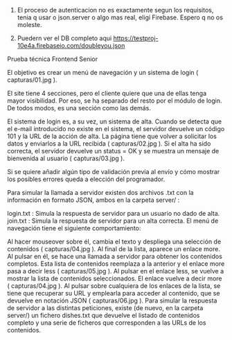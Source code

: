 1. El proceso de autenticacion no es exactamente segun los requisitos, tenia q usar o json.server o algo mas real, eligi Firebase. Espero q no os moleste.

2. Puedern ver el DB completo aqui https://testproj-10e4a.firebaseio.com/doubleyou.json


Prueba técnica Frontend Senior


El objetivo es crear un menú de navegación y un sistema de login ( capturas/01.jpg ).

El site tiene 4 secciones, pero el cliente quiere que una de ellas tenga mayor visibilidad. Por eso, se ha separado del resto por el módulo de login. De todos modos, es una sección como las demás.

El sistema de login es, a su vez, un sistema de alta. Cuando se detecta que el e-mail introducido no existe en el sistema, el servidor devuelve un código 101 y la URL de la acción de alta. La página tiene que volver a solicitar los datos y enviarlos a la URL recibida ( capturas/02.jpg ). Si el alta ha sido correcta, el servidor devuelve un status = OK y se muestra un mensaje de bienvenida al usuario ( capturas/03.jpg ).

Si se quiere añadir algún tipo de validación previa al envío y cómo mostrar los posibles errores queda a elección del programador.

Para simular la llamada a servidor existen dos archivos .txt con la información en formato JSON, ambos en la carpeta server/ :

login.txt : Simula la respuesta de servidor para un usuario no dado de alta.
join.txt : Simula la respuesta de servidor para un alta correcta.
El menú de navegación tiene el siguiente comportamiento:

Al hacer mouseover sobre él, cambia el texto y despliega una selección de contenidos ( capturas/04.jpg ).
Al final de la lista, aparece un enlace more. Al pulsar en él, se hace una llamada a servidor para obtener los contenidos completos. Esta lista de contenidos reemplaza a la anterior y el enlace more pasa a decir less ( capturas/05.jpg ).
Al pulsar en el enlace less, se vuelve a mostrar la lista de contenidos seleccionados. El enlace vuelve a decir more ( capturas/04.jpg ).
Al pulsar sobre cualquiera de los enlaces de la lista, se tiene que recuperar su URL y emplearla para acceder al contenido, que se devuelve en notación JSON ( capturas/06.jpg ).
Para simular la respuesta de servidor a las distintas peticiones, existe (de nuevo, en la carpeta server/) un fichero dishes.txt que devuelve el listado de contenidos completo y una serie de ficheros que corresponden a las URLs de los contenidos.
